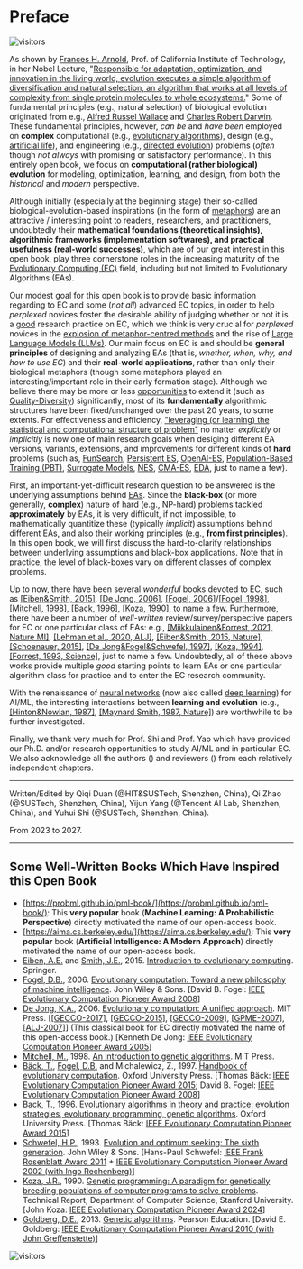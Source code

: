 # Preface

![visitors](https://visitor-badge.laobi.icu/badge?page_id=Evolutionary-Intelligence.ECAMP-Preface)

As shown by [Frances H. Arnold](http://fhalab.caltech.edu/), Prof. of California Institute of
Technology, in her Nobel Lecture, "[Responsible for adaptation, optimization, and innovation in
the living world, evolution executes a simple algorithm of diversification and natural selection,
an algorithm that works at all levels of complexity from single protein molecules to whole
ecosystems.](https://www.nobelprize.org/uploads/2018/10/arnold-lecture.pdf)" Some of fundamental
principles (e.g., natural selection) of biological evolution originated from e.g., [Alfred Russel
Wallace](https://tinyurl.com/yvwmuv9b) and [Charles Robert Darwin](https://tinyurl.com/5ywts76r).
These fundamental principles, however, *can be* and *have been* employed on **complex**
computational (e.g., [evolutionary algorithms](https://tinyurl.com/y57b2r96)), design (e.g.,
[artificial life](https://direct.mit.edu/artl)), and engineering (e.g., [directed
evolution](http://fhalab.caltech.edu/)) problems (*often* though *not always* with promising or
satisfactory performance). In this entirely open book, we focus on **computational (rather
biological) evolution** for modeling, optimization, learning, and design, from both the
*historical* and *modern* perspective.

Although initially (especially at the beginning stage) their so-called biological-evolution-based
inspirations (in the form of [metaphors](https://tinyurl.com/mtmwez9h)) are an attractive /
interesting point to readers, researchers, and practitioners, undoubtedly their **mathematical
foundations (theoretical insights), algorithmic frameworks (implementation softwares), and
practical usefulness (real-world successes)**, which are of our great interest in this open book,
play three cornerstone roles in the increasing maturity of the [Evolutionary Computing
(EC)](https://tinyurl.com/48r89bv2) field, including but not limited to Evolutionary Algorithms
(EAs).

Our modest goal for this open book is to provide basic information regarding to EC and some
(*not all*) advanced EC topics, in order to help *perplexed* novices foster the desirable ability
of judging whether or not it is a [good](https://tinyurl.com/msxvdkfb) research practice on EC,
which we think is very crucial for *perplexed* novices in the [explosion of metaphor-centred
methods](https://publications.aston.ac.uk/id/eprint/44574/1/ALIFE_LLCS.pdf) and the rise of
[Large Language Models (LLMs)](https://chat.openai.com/). Our main focus on EC is and should be
**general principles** of designing and analyzing EAs (that is, *whether, when, why, and how to
use EC*) and their **real-world applications**, rather than only their biological metaphors
(though some metaphors played an interesting/important role in their early formation stage).
Although we believe there may be more or less [opportunities](https://tinyurl.com/mpdhne4f)
to extend it (such as [Quality-Diversity](https://tinyurl.com/3c5bzumz)) significantly, most of
its **fundamentally** algorithmic structures have been fixed/unchanged over the past 20 years,
to some extents. For effectiveness and efficiency, ["leveraging (or learning) the statistical
and computational structure of problem"](https://www.nowpublishers.com/article/Details/MAL-070)
no matter *explicitly* or *implicitly* is now one of main research goals when desiging different
EA versions, variants, extensions, and improvements for different kinds of **hard** problems
(such as, [FunSearch](https://www.nature.com/articles/s41586-023-06924-6),
[Persistent ES](https://icml.cc/virtual/2021/poster/10175),
[OpenAI-ES](https://openai.com/index/evolution-strategies/),
[Population-Based Training (PBT)](https://tinyurl.com/428mrb4f),
[Surrogate Models](),
[NES](https://www.jmlr.org/papers/volume15/wierstra14a/wierstra14a.pdf),
[CMA-ES](https://jmlr.org/papers/volume18/14-467/14-467.pdf),
[EDA](https://jmlr.org/papers/volume24/22-0628/22-0628.pdf),
just to name a few).

First, an important-yet-difficult research question to be answered is the underlying assumptions
behind [EAs](https://www.nature.com/articles/nature14544). Since the **black-box** (or more
generally, **complex**) nature of hard (e.g., NP-hard) problems tackled **approximately** by EAs,
it is very difficult, if not impossible, to mathematically quantitize these (typically *implicit*)
assumptions behind different EAs, and also their working principles (e.g., **from first
principles**). In this open book, we will first discuss the hard-to-clarify relationships between
underlying assumptions and black-box applications. Note that in practice, the level of black-boxes
vary on different classes of complex problems.

Up to now, there have been several *wonderful* books devoted to EC, such as [[Eiben&Smith, 2015]](https://link.springer.com/book/10.1007/978-3-662-44874-8), [[De Jong, 2006]](https://ieeexplore.ieee.org/book/6267245), [[Fogel, 2006]](https://ieeexplore.ieee.org/book/5237910)/[[Fogel, 1998]](https://ieeexplore.ieee.org/book/5263042), [[Mitchell, 1998]](https://direct.mit.edu/books/book/4675/An-Introduction-to-Genetic-Algorithms), [[Back, 1996]](https://academic.oup.com/book/40791), [[Koza, 1990]](http://infolab.stanford.edu/pub/cstr/reports/cs/tr/90/1314/CS-TR-90-1314.pdf), to name a few. Furthermore, there have been a number of *well-written* review/survey/perspective papers for EC or one particular class of EAs: e.g., [[Miikkulainen&Forrest, 2021, Nature MI]](https://www.nature.com/articles/s42256-020-00278-8), [[Lehman et al., 2020, ALJ]](https://direct.mit.edu/artl/article/26/2/274/93255/The-Surprising-Creativity-of-Digital-Evolution-A), [[Eiben&Smith, 2015, Nature]](https://www.nature.com/articles/nature14544), [[Schoenauer, 2015]](https://link.springer.com/chapter/10.1007/978-94-017-9014-7_28), [[De Jong&Fogel&Schwefel, 1997]](https://www.taylorfrancis.com/chapters/edit/10.1201/9781482268713-13/history-evolutionary-computation), [[Koza, 1994]](), [[Forrest, 1993, Science]](https://www.science.org/doi/10.1126/science.8346439), just to name a few. Undoubtedly, all of these above works provide multiple *good* starting points to learn EAs or one particular algorithm class for practice and to enter the EC research community.

With the renaissance of [neural networks](https://www.sciencedirect.com/science/article/abs/pii/S0893608014002135) (now also called [deep learning](https://www.nature.com/articles/nature14539)) for AI/ML, the interesting interactions between **learning and evolution** (e.g., [[Hinton&Nowlan, 1987]](https://www.cs.toronto.edu/~hinton/absps/baldwin.pdf), [[Maynard Smith, 1987, Nature]](https://www.cs.toronto.edu/~hinton/absps/maynardsmith.pdf)) are worthwhile to be further investigated.

Finally, we thank very much for Prof. Shi and Prof. Yao which have provided
our Ph.D. and/or research opportunities to study AI/ML and in particular EC.
We also acknowledge all the authors () and reviewers () from each relatively
independent chapters.

************** *** **************
Written/Edited by Qiqi Duan (@HIT&SUSTech, Shenzhen, China),
Qi Zhao (@SUSTech, Shenzhen, China),
Yijun Yang (@Tencent AI Lab, Shenzhen, China), and
Yuhui Shi (@SUSTech, Shenzhen, China).

From 2023 to 2027.
************** *** **************

## Some Well-Written Books Which Have Inspired this Open Book

* [https://probml.github.io/pml-book/](https://probml.github.io/pml-book/):
  This **very popular** book (**Machine Learning: A Probabilistic Perspective**)
  directly motivated the name of our open-access book.
* [https://aima.cs.berkeley.edu/](https://aima.cs.berkeley.edu/):
  This **very popular** book (**Artificial Intelligence: A Modern Approach**)
  directly motivated the name of our open-access book.
* [Eiben, A.E.]() and [Smith, J.E.](), 2015.
  [Introduction to evolutionary computing](https://link.springer.com/book/10.1007/978-3-662-44874-8).
  Springer.
* [Fogel, D.B.](), 2006.
  [Evolutionary computation: Toward a new philosophy of
  machine intelligence](https://tinyurl.com/yc2b2hau).
  John Wiley & Sons.
  [David B. Fogel: [IEEE Evolutionary Computation Pioneer Award
  2008](https://tinyurl.com/ya8s24d9)]
* [De Jong, K.A.](), 2006.
  [Evolutionary computation: A unified approach]().
  MIT Press.
  [[[GECCO-2017]](https://dl.acm.org/doi/abs/10.1145/3067695.3067715),
  [[GECCO-2015]](https://dl.acm.org/doi/abs/10.1145/2739482.2756576),
  [[GECCO-2009]](https://dl.acm.org/doi/abs/10.1145/1570256.1570404),
  [[GPME-2007]](https://link.springer.com/article/10.1007/s10710-007-9035-9),
  [[ALJ-2007]](https://direct.mit.edu/artl/article-abstract/13/4/423/2573/Evolutionary-Computation-A-Unified-Approach)]
  (This classical book for EC directly motivated the name of
  this open-access book.)
  [Kenneth De Jong: [IEEE Evolutionary Computation Pioneer Award
  2005](https://tinyurl.com/ya8s24d9)]
* [Mitchell, M.](), 1998.
  [An introduction to genetic algorithms]().
  MIT Press.
* [Bäck, T.](), [Fogel, D.B.]() and Michalewicz, Z., 1997.
  [Handbook of evolutionary computation]().
  Oxford University Press.
  [Thomas Bäck: [IEEE Evolutionary Computation Pioneer Award
  2015](https://tinyurl.com/ya8s24d9); David B. Fogel:
  [IEEE Evolutionary Computation Pioneer Award
  2008](https://tinyurl.com/ya8s24d9)]
* [Back, T.](), 1996.
  [Evolutionary algorithms in theory and practice: evolution strategies,
  evolutionary programming, genetic algorithms]().
  Oxford University Press.
  [Thomas Bäck: [IEEE Evolutionary Computation Pioneer Award
  2015](https://tinyurl.com/ya8s24d9)]
* [Schwefel, H.P.](), 1993.
  [Evolution and optimum seeking: The sixth generation]().
  John Wiley & Sons.
  [Hans-Paul Schwefel: [IEEE Frank Rosenblatt Award 2011]() +
  [IEEE Evolutionary Computation Pioneer Award
  2002 (with Ingo Rechenberg)](https://tinyurl.com/ya8s24d9)]
* [Koza, J.R.](https://www.genetic-programming.org/), 1990.
  [Genetic programming: A paradigm for genetically breeding populations of
  computer programs to solve problems](https://tinyurl.com/wxy2n6vy).
  Technical Report, Department of Computer Science, Stanford University.
  [John Koza: [IEEE Evolutionary Computation Pioneer Award
  2024](https://tinyurl.com/ya8s24d9)]
* [Goldberg, D.E.](), 2013.
  [Genetic algorithms]().
  Pearson Education.
  [David E. Goldberg: [IEEE Evolutionary Computation Pioneer Award 2010
  (with John Greffenstette)](https://tinyurl.com/ya8s24d9)]

![visitors](https://visitor-badge.laobi.icu/badge?page_id=Evolutionary-Intelligence.ECAMP)

